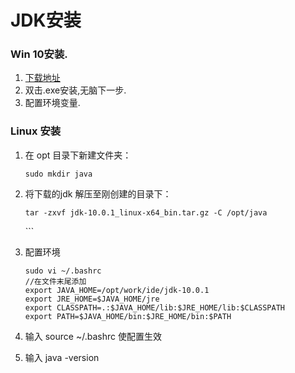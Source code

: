 # JDK安装

### Win 10安装.

1. [下载地址](https://www.oracle.com/technetwork/cn/java/javase/downloads/index.html)
2. 双击.exe安装,无脑下一步.
3. 配置环境变量.

### Linux 安装

1. 在 opt 目录下新建文件夹：

   ```text
   sudo mkdir java
   ```

2. 将下载的jdk 解压至刚创建的目录下： 

   ```text
   tar -zxvf jdk-10.0.1_linux-x64_bin.tar.gz -C /opt/java
   ```

   \`\`\`

3. 配置环境

   ```text
   sudo vi ~/.bashrc 
   //在文件末尾添加
   export JAVA_HOME=/opt/work/ide/jdk-10.0.1   
   export JRE_HOME=$JAVA_HOME/jre
   export CLASSPATH=.:$JAVA_HOME/lib:$JRE_HOME/lib:$CLASSPATH
   export PATH=$JAVA_HOME/bin:$JRE_HOME/bin:$PATH
   ```

4. 输入 source ~/.bashrc 使配置生效
5. 输入 java -version 

